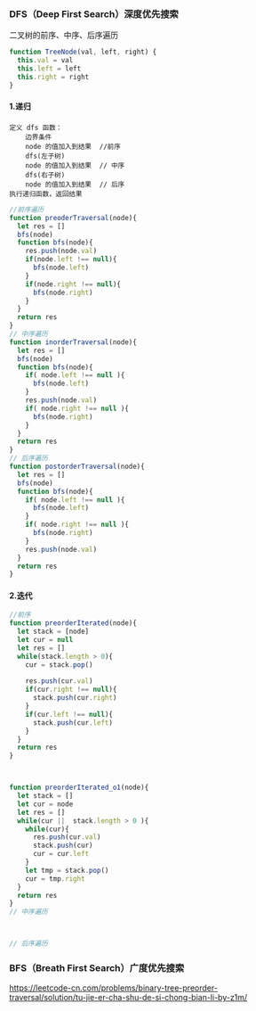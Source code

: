 ### DFS（Deep First Search）深度优先搜索

二叉树的前序、中序、后序遍历

```javascript
function TreeNode(val, left, right) {
  this.val = val
  this.left = left
  this.right = right
}
```

#### 1.递归

```
定义 dfs 函数：
	边界条件
	node 的值加入到结果  //前序
	dfs(左子树)
	node 的值加入到结果  // 中序
	dfs(右子树)
	node 的值加入到结果  // 后序
执行递归函数，返回结果
```

```javascript
//前序遍历
function preoderTraversal(node){
  let res = []
  bfs(node)
  function bfs(node){
    res.push(node.val)
    if(node.left !== null){
      bfs(node.left)
    }
    if(node.right !== null){
      bfs(node.right)
    }
  }
  return res
}
// 中序遍历
function inorderTraversal(node){
  let res = []
  bfs(node)
  function bfs(node){
    if( node.left !== null ){
      bfs(node.left)
    }
    res.push(node.val)
    if( node.right !== null ){
      bfs(node.right)
    }
  }
  return res
}
// 后序遍历
function postorderTraversal(node){
  let res = []
  bfs(node)
  function bfs(node){
    if( node.left !== null ){
      bfs(node.left)
    }
    if( node.right !== null ){
      bfs(node.right)
    }
    res.push(node.val)
  }
  return res
}
```

#### 2.迭代

```javascript
//前序
function preorderIterated(node){
  let stack = [node]
  let cur = null
  let res = []
  while(stack.length > 0){
    cur = stack.pop()
    
    res.push(cur.val)
    if(cur.right !== null){
      stack.push(cur.right)
    }
    if(cur.left !== null){
      stack.push(cur.left)
    }
  }
  return res
} 



function preorderIterated_o1(node){
  let stack = []
  let cur = node
  let res = []
  while(cur ||  stack.length > 0 ){
    while(cur){
      res.push(cur.val)
      stack.push(cur)
      cur = cur.left
    }
    let tmp = stack.pop()
    cur = tmp.right
  }
  return res
} 
// 中序遍历



// 后序遍历


```



### BFS（Breath First Search）广度优先搜索

https://leetcode-cn.com/problems/binary-tree-preorder-traversal/solution/tu-jie-er-cha-shu-de-si-chong-bian-li-by-z1m/

 

